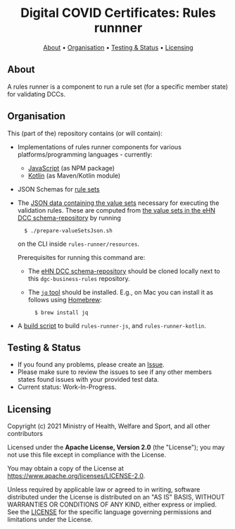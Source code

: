 <h1 align="center">
 Digital COVID Certificates: Rules runnner
</h1>

<p align="center">
    <a href="#about">About</a> •
    <a href="#organisation">Organisation</a> •
    <a href="#testing--status">Testing & Status</a> •
    <a href="#licensing">Licensing</a>
</p>


## About

A rules runner is a component to run a rule set (for a specific member state) for validating DCCs.


## Organisation

This (part of the) repository contains (or will contain):

* Implementations of rules runner components for various platforms/programming languages - currently:

  * [JavaScript](./javascript/rules-runner-js) (as NPM package)
  * [Kotlin](./rules-runner-kotlin) (as Maven/Kotlin module)

* JSON Schemas for [rule sets](./resources/schemas/RuleSet.json)

* The [JSON data containing the value sets](./resources/valueSets.json) necessary for executing the validation rules.
    These are computed from [the value sets in the eHN DCC schema-repository](https://github.com/ehn-dcc-development/ehn-dcc-schema/tree/main/valuesets) by running

        $ ./prepare-valueSetsJson.sh

    on the CLI inside `rules-runner/resources`.

    Prerequisites for running this command are:

    * The [eHN DCC schema-repository](https://github.com/ehn-dcc-development/ehn-dcc-schema) should be cloned locally next to this `dgc-business-rules` repository.
    * The [`jq` tool](https://stedolan.github.io/jq/) should be installed.
        E.g., on Mac you can install it as follows using [Homebrew](https://brew.sh/):

            $ brew install jq

* A [build script](./build.sh) to build `rules-runner-js`, and `rules-runner-kotlin`.


## Testing & Status

- If you found any problems, please create an [Issue](/../../issues).
- Please make sure to review the issues to see if any other members states found issues with your provided test data.
- Current status: Work-In-Progress.


## Licensing

Copyright (c) 2021 Ministry of Health, Welfare and Sport, and all other contributors

Licensed under the **Apache License, Version 2.0** (the "License"); you may not use this file except in compliance with the License.

You may obtain a copy of the License at https://www.apache.org/licenses/LICENSE-2.0.

Unless required by applicable law or agreed to in writing, software distributed under the License is distributed on an "AS IS"
BASIS, WITHOUT WARRANTIES OR CONDITIONS OF ANY KIND, either express or implied. See the [LICENSE](./LICENSE) for the specific
language governing permissions and limitations under the License.

